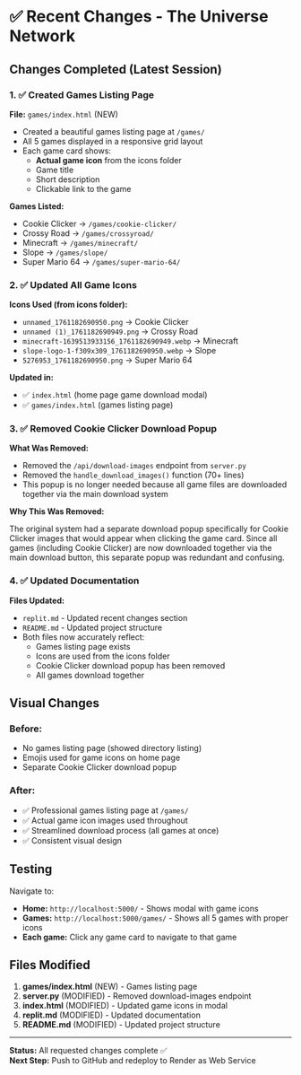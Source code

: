 # ✅ Recent Changes - The Universe Network

## Changes Completed (Latest Session)

### 1. ✅ Created Games Listing Page
**File:** `games/index.html` (NEW)

- Created a beautiful games listing page at `/games/`
- All 5 games displayed in a responsive grid layout
- Each game card shows:
  - **Actual game icon** from the icons folder
  - Game title
  - Short description
  - Clickable link to the game

**Games Listed:**
- Cookie Clicker → `/games/cookie-clicker/`
- Crossy Road → `/games/crossyroad/`
- Minecraft → `/games/minecraft/`
- Slope → `/games/slope/`
- Super Mario 64 → `/games/super-mario-64/`

### 2. ✅ Updated All Game Icons
**Icons Used (from icons folder):**
- `unnamed_1761182690950.png` → Cookie Clicker
- `unnamed (1)_1761182690949.png` → Crossy Road
- `minecraft-1639513933156_1761182690949.webp` → Minecraft
- `slope-logo-1-f309x309_1761182690950.webp` → Slope
- `5276953_1761182690950.png` → Super Mario 64

**Updated in:**
- ✅ `index.html` (home page game download modal)
- ✅ `games/index.html` (games listing page)

### 3. ✅ Removed Cookie Clicker Download Popup
**What Was Removed:**

- Removed the `/api/download-images` endpoint from `server.py`
- Removed the `handle_download_images()` function (70+ lines)
- This popup is no longer needed because all game files are downloaded together via the main download system

**Why This Was Removed:**

The original system had a separate download popup specifically for Cookie Clicker images that would appear when clicking the game card. Since all games (including Cookie Clicker) are now downloaded together via the main download button, this separate popup was redundant and confusing.

### 4. ✅ Updated Documentation
**Files Updated:**
- `replit.md` - Updated recent changes section
- `README.md` - Updated project structure
- Both files now accurately reflect:
  - Games listing page exists
  - Icons are used from the icons folder
  - Cookie Clicker download popup has been removed
  - All games download together

## Visual Changes

### Before:
- No games listing page (showed directory listing)
- Emojis used for game icons on home page
- Separate Cookie Clicker download popup

### After:
- ✅ Professional games listing page at `/games/`
- ✅ Actual game icon images used throughout
- ✅ Streamlined download process (all games at once)
- ✅ Consistent visual design

## Testing

Navigate to:
- **Home:** `http://localhost:5000/` - Shows modal with game icons
- **Games:** `http://localhost:5000/games/` - Shows all 5 games with proper icons
- **Each game:** Click any game card to navigate to that game

## Files Modified

1. **games/index.html** (NEW) - Games listing page
2. **server.py** (MODIFIED) - Removed download-images endpoint
3. **index.html** (MODIFIED) - Updated game icons in modal
4. **replit.md** (MODIFIED) - Updated documentation
5. **README.md** (MODIFIED) - Updated project structure

---

**Status:** All requested changes complete ✅  
**Next Step:** Push to GitHub and redeploy to Render as Web Service
